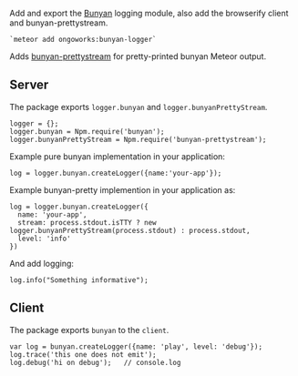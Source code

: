 Add and export the [Bunyan](https://github.com/trentm/node-bunyan) logging module, also add the browserify client and bunyan-prettystream.

    `meteor add ongoworks:bunyan-logger`

Adds [bunyan-prettystream](https://www.npmjs.com/package/bunyan-prettystream) for pretty-printed bunyan Meteor output.

## Server

The package exports `logger.bunyan` and `logger.bunyanPrettyStream`.

```
logger = {};
logger.bunyan = Npm.require('bunyan');
logger.bunyanPrettyStream = Npm.require('bunyan-prettystream');
```

Example pure bunyan implementation in your application:
```
log = logger.bunyan.createLogger({name:'your-app'});
```

Example bunyan-pretty implemention in your application as:
```
log = logger.bunyan.createLogger({
  name: 'your-app',
  stream: process.stdout.isTTY ? new logger.bunyanPrettyStream(process.stdout) : process.stdout,
  level: 'info'
})
```

And add logging:

`log.info("Something informative");`

## Client
The package exports `bunyan` to the `client`.

    var log = bunyan.createLogger({name: 'play', level: 'debug'});
    log.trace('this one does not emit');
    log.debug('hi on debug');   // console.log
